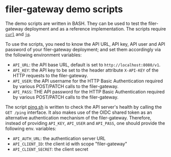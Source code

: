 # filer-gateway demo scripts

The demo scripts are written in BASH.  They can be used to test the filer-gateway deployment and as a reference implementation.  The scripts require [`curl`](https://curl.haxx.se/) and [`jq`](https://stedolan.github.io/jq/).

To use the scripts, you need to know the API URL, API key, API user and API password of your filer-gateway deployment; and set them accordingly via the following environment variables:

- `API_URL`: the API base URL, default is set to `http://localhost:8080/v1`.
- `API_KEY`: the API key to be set to the header attribute `X-API-KEY` of the HTTP requests to the filer-gateway.
- `API_USER`: the API username for the HTTP Basic Authentication required by various POST/PATCH calls to the filer-gateway.
- `API_PASS`: THE API password for the HTTP Basic Authentication required by various POST/PATCH calls to the filer-gateway.

The script [ping.sh](ping.sh) is written to check the API server's health by calling the `GET /ping` interface.  It also makes use of the OIDC shared token as an alternative authentication mechanism of the filer-gateway.  Therefore, instead of providing `API_KEY`, `API_USER` and `API_PASS`, one should provide the following env. variables:

- `API_AUTH_URL`: the authentication server URL 
- `API_CLIENT_ID`: the client id with scope "filer-gateway"
- `API_CLIENT_SECRET`: the client secret
